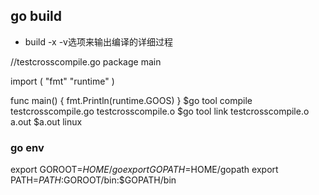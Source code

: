 ## go build
- build -x -v选项来输出编译的详细过程

//testcrosscompile.go
package main

import (
"fmt"
"runtime"
)

func main() {
fmt.Println(runtime.GOOS)
} 
$go tool compile testcrosscompile.go
testcrosscompile.o
$go tool link testcrosscompile.o
a.out
$a.out
linux

### go env
export GOROOT=$HOME/go
export GOPATH=$HOME/gopath
export PATH=$PATH:$GOROOT/bin:$GOPATH/bin
